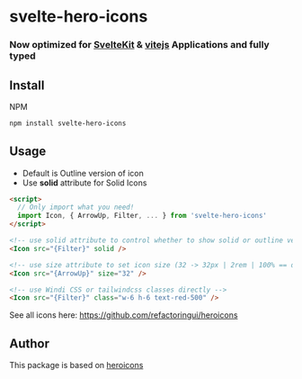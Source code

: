# svelte-hero-icons

### Now optimized for [SvelteKit](https://github.com/sveltejs/kit) & [vitejs](https://github.com/vitejs/vite) Applications and fully typed

## Install

NPM

```bash
npm install svelte-hero-icons
```

## Usage

- Default is Outline version of icon
- Use **solid** attribute for Solid Icons

```html
<script>
  // Only import what you need!
  import Icon, { ArrowUp, Filter, ... } from 'svelte-hero-icons'
</script>

<!-- use solid attribute to control whether to show solid or outline version of icon -->
<Icon src="{Filter}" solid />

<!-- use size attribute to set icon size (32 -> 32px | 2rem | 100% == default ) -->
<Icon src="{ArrowUp}" size="32" />

<!-- use Windi CSS or tailwindcss classes directly -->
<Icon src="{Filter}" class="w-6 h-6 text-red-500" />
```

See all icons here: https://github.com/refactoringui/heroicons

## Author

This package is based on [heroicons](https://github.com/refactoringui/heroicons)
